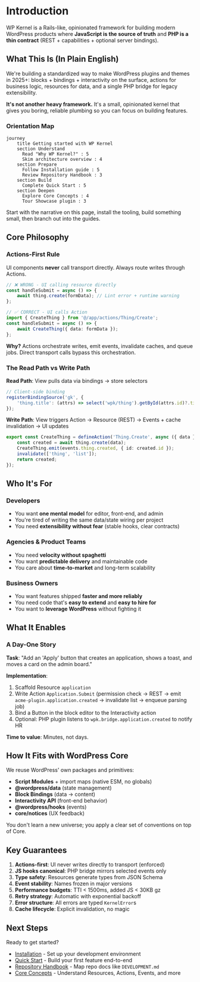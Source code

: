 # Introduction

WP Kernel is a Rails-like, opinionated framework for building modern WordPress products where **JavaScript is the source of truth** and **PHP is a thin contract** (REST + capabilities + optional server bindings).

## What This Is (In Plain English)

We're building a standardized way to make WordPress plugins and themes in 2025+: blocks + bindings + interactivity on the surface, actions for business logic, resources for data, and a single PHP bridge for legacy extensibility.

**It's not another heavy framework.** It's a small, opinionated kernel that gives you boring, reliable plumbing so you can focus on building features.

### Orientation Map

```mermaid
journey
    title Getting started with WP Kernel
    section Understand
      Read "Why WP Kernel?" : 5
      Skim architecture overview : 4
    section Prepare
      Follow Installation guide : 5
      Review Repository Handbook : 3
    section Build
      Complete Quick Start : 5
    section Deepen
      Explore Core Concepts : 4
      Tour Showcase plugin : 3
```

Start with the narrative on this page, install the tooling, build something small, then branch out into the guides.

## Core Philosophy

### Actions-First Rule

UI components **never** call transport directly. Always route writes through Actions.

```typescript
// ❌ WRONG - UI calling resource directly
const handleSubmit = async () => {
	await thing.create(formData); // Lint error + runtime warning
};

// ✅ CORRECT - UI calls Action
import { CreateThing } from '@/app/actions/Thing/Create';
const handleSubmit = async () => {
	await CreateThing({ data: formData });
};
```

**Why?** Actions orchestrate writes, emit events, invalidate caches, and queue jobs. Direct transport calls bypass this orchestration.

### The Read Path vs Write Path

**Read Path**: View pulls data via bindings → store selectors

```typescript
// Client-side binding
registerBindingSource('gk', {
	'thing.title': (attrs) => select('wpk/thing').getById(attrs.id)?.title,
});
```

**Write Path**: View triggers Action → Resource (REST) → Events + cache invalidation → UI updates

```typescript
export const CreateThing = defineAction('Thing.Create', async ({ data }) => {
	const created = await thing.create(data);
	CreateThing.emit(events.thing.created, { id: created.id });
	invalidate(['thing', 'list']);
	return created;
});
```

## Who It's For

### Developers

- You want **one mental model** for editor, front-end, and admin
- You're tired of writing the same data/state wiring per project
- You need **extensibility without fear** (stable hooks, clear contracts)

### Agencies & Product Teams

- You need **velocity without spaghetti**
- You want **predictable delivery** and maintainable code
- You care about **time-to-market** and long-term scalability

### Business Owners

- You want features shipped **faster and more reliably**
- You need code that's **easy to extend** and **easy to hire for**
- You want to **leverage WordPress** without fighting it

## What It Enables

### A Day-One Story

**Task**: "Add an 'Apply' button that creates an application, shows a toast, and moves a card on the admin board."

**Implementation**:

1. Scaffold Resource `application`
2. Write Action `Application.Submit` (permission check → REST → emit `acme-plugin.application.created` → invalidate list → enqueue parsing job)
3. Bind a Button in the block editor to the Interactivity action
4. Optional: PHP plugin listens to `wpk.bridge.application.created` to notify HR

**Time to value**: Minutes, not days.

## How It Fits with WordPress Core

We reuse WordPress' own packages and primitives:

- **Script Modules** + import maps (native ESM, no globals)
- **@wordpress/data** (state management)
- **Block Bindings** (data → content)
- **Interactivity API** (front-end behavior)
- **@wordpress/hooks** (events)
- **core/notices** (UX feedback)

You don't learn a new universe; you apply a clear set of conventions on top of Core.

## Key Guarantees

1. **Actions-first**: UI never writes directly to transport (enforced)
2. **JS hooks canonical**: PHP bridge mirrors selected events only
3. **Type safety**: Resources generate types from JSON Schema
4. **Event stability**: Names frozen in major versions
5. **Performance budgets**: TTI < 1500ms, added JS < 30KB gz
6. **Retry strategy**: Automatic with exponential backoff
7. **Error structure**: All errors are typed `KernelError`s
8. **Cache lifecycle**: Explicit invalidation, no magic

## Next Steps

Ready to get started?

- [Installation](/getting-started/installation) - Set up your development environment
- [Quick Start](/getting-started/quick-start) - Build your first feature end-to-end
- [Repository Handbook](/guide/repository-handbook) - Map repo docs like `DEVELOPMENT.md`
- [Core Concepts](/guide/) - Understand Resources, Actions, Events, and more

